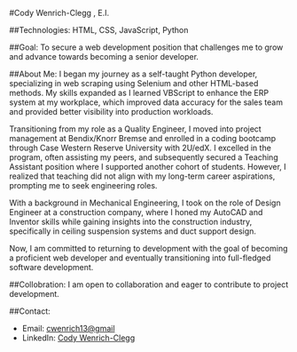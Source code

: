 #Cody Wenrich-Clegg , E.I.
  

##Technologies: 
 HTML, CSS, JavaScript, Python 

##Goal: 
 To secure a web development position that challenges me to grow and advance towards becoming a senior developer. 

##About Me: 
 I began my journey as a self-taught Python developer, specializing in web scraping using Selenium and other HTML-based methods. My skills expanded as I learned VBScript to enhance the ERP system at my workplace, which improved data accuracy for the sales team and provided better visibility into production workloads. 

Transitioning from my role as a Quality Engineer, I moved into project management at Bendix/Knorr Bremse and enrolled in a coding bootcamp through Case Western Reserve University with 2U/edX. I excelled in the program, often assisting my peers, and subsequently secured a Teaching Assistant position where I supported another cohort of students. However, I realized that teaching did not align with my long-term career aspirations, prompting me to seek engineering roles. 

With a background in Mechanical Engineering, I took on the role of Design Engineer at a construction company, where I honed my AutoCAD and Inventor skills while gaining insights into the construction industry, specifically in ceiling suspension systems and duct support design. 

Now, I am committed to returning to development with the goal of becoming a proficient web developer and eventually transitioning into full-fledged software development. 

##Collobration: 
 I am open to collaboration and eager to contribute to project development. 

##Contact: 
- Email: <cwenrich13@gmail>
- LinkedIn: [Cody Wenrich-Clegg](https://www.linkedin.com/in/cody-wenrich-clegg-864733254/)
